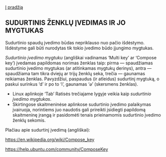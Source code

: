 [Į pradžią](../README.md)

SUDURTINIS ŽENKLŲ ĮVEDIMAS IR JO MYGTUKAS
-----------------------------------------

Sudurtinio spaudų įvedimo būdas nepriklauso nuo pačio išdėstymo. Išdėstyme gali būti nurodytas tik tokio įvedimo būdo įjungimo mygtukas.

_Sudurtinio įvedimo mygtuku_ (angliškai vadinamas ‘Multi key’ ar ‘Compose key’) įvedamas papildomas norimas ženklas taip: pirma — spaudžiamas sudurtinio įvedimo mygtukas (ar atitinkamas mygtukų derinys), antra — spaudžiama tam tikra dviejų ar trijų ženklų seka, trečia — gaunamas reikiamas ženklas. Pavyzdžiui, paspaudus (ir atleidus) sudurtinį mygtuką, o paskui surinkus ‘d’ ir po to ‘i’, gaunamas ‘⌀’ (skersmens ženklas).

+ Linux aplinkoje ‘Tab’ Ratisės trečiajame lygyje veikia kaip _sudurtinio įvedimo mygtukas_.
+ Skirtingose skaitmeninėse aplinkose sudurtinio įvedimo palaikymas įvairuoja, norintiems juo naudotis gali prireikti įsidiegti papildomą skaitmeninę įrangą ir pasidomėti tenais prieinamomis sudurtinio įvedimo ženklų sekomis.

Plačiau apie sudurtinį įvedimą (angliškai):

https://en.wikipedia.org/wiki/Compose_key

https://help.ubuntu.com/community/ComposeKey
